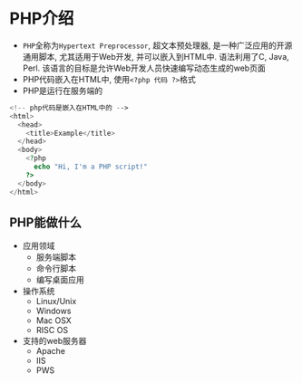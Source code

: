 # PHP介绍

* `PHP`全称为`Hypertext Preprocessor`, 超文本预处理器, 是一种广泛应用的开源通用脚本, 尤其适用于Web开发, 并可以嵌入到HTML中. 语法利用了C, Java, Perl. 该语言的目标是允许Web开发人员快速编写动态生成的web页面
* PHP代码嵌入在HTML中, 使用`<?php 代码 ?>`格式
* PHP是运行在服务端的

```php
<!-- php代码是嵌入在HTML中的 -->
<html>
  <head>
    <title>Example</title>
  </head>
  <body>
    <?php
      echo "Hi, I'm a PHP script!"
    ?>
  </body>
</html>
```

## PHP能做什么

* 应用领域
    - 服务端脚本
    - 命令行脚本
    - 编写桌面应用
* 操作系统
    - Linux/Unix
    - Windows
    - Mac OSX
    - RISC OS
* 支持的web服务器
    - Apache
    - IIS
    - PWS


